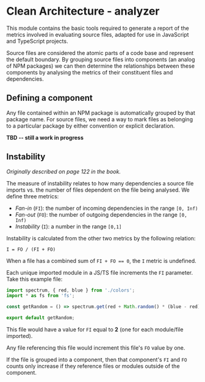 # Clean Architecture - analyzer

This module contains the basic tools required to generate a report of the metrics involved in evaluating source files, adapted for use in JavaScript and TypeScript projects.

Source files are considered the atomic parts of a code base and represent the default boundary. By grouping source files into components (an analog of NPM packages) we can then determine the relationships between these components by analysing the metrics of their constituent files and dependencies.

## Defining a component

Any file contained within an NPM package is automatically grouped by that package name. For source files, we need a way to mark files as belonging to a particular package by either convention or explicit declaration.

**TBD -- still a work in progress**

## Instability

_Originally described on page 122 in the book._

The measure of instability relates to how many dependencies a source file imports vs. the number of files dependent on the file being analysed. We define three metrics:

- _Fan-in_ (`FI`): the number of incoming dependencies in the range `[0, Inf)`
- _Fan-out_ (`FO`): the number of outgoing dependencies in the range `[0, Inf)`
- _Instability_ (`I`): a number in the range `[0,1]`

Instability is calculated from the other two metrics by the following relation:

```
I = FO / (FI + FO)
```

When a file has a combined sum of `FI + FO == 0`, the `I` metric is undefined.

Each unique imported module in a JS/TS file increments the `FI` parameter. Take this example file:

```js
import spectrum, { red, blue } from './colors';
import * as fs from 'fs';

const getRandom = () => spectrum.get(red + Math.random() * (blue - red));

export default getRandom;
```

This file would have a value for `FI` equal to **2** (one for each module/file imported).

Any file referencing this file would increment this file's `FO` value by one.

If the file is grouped into a component, then that component's `FI` and `FO` counts only increase if they reference files or modules outside of the component.
